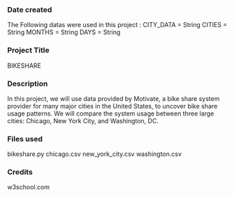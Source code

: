 ### Date created
The Following datas were used in this project :
CITY_DATA = String
CITIES = String
MONTHS = String
DAYS = String

### Project Title
BIKESHARE

### Description
In this project, we will use data provided by Motivate, a bike share system
 provider for many major cities
 in the United States, to uncover bike share usage patterns. We will compare the system usage between three large cities:
 Chicago, New York City, and Washington, DC.

### Files used
bikeshare.py
chicago.csv
new_york_city.csv
washington.csv

### Credits
w3school.com

